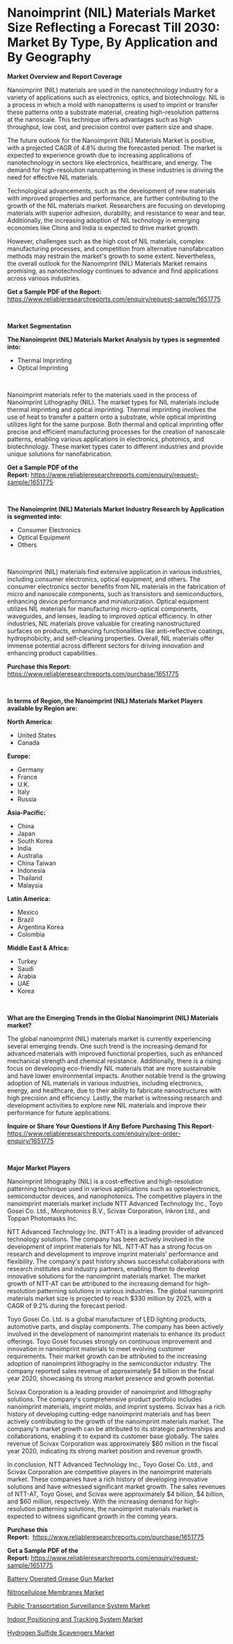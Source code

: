 <p><h1>Nanoimprint (NIL) Materials Market Size Reflecting a Forecast Till 2030: Market By Type, By Application and By Geography</h1></p><p><strong>Market Overview and Report Coverage</strong></p>
<p><p>Nanoimprint (NIL) materials are used in the nanotechnology industry for a variety of applications such as electronics, optics, and biotechnology. NIL is a process in which a mold with nanopatterns is used to imprint or transfer these patterns onto a substrate material, creating high-resolution patterns at the nanoscale. This technique offers advantages such as high throughput, low cost, and precision control over pattern size and shape.</p><p>The future outlook for the Nanoimprint (NIL) Materials Market is positive, with a projected CAGR of 4.8% during the forecasted period. The market is expected to experience growth due to increasing applications of nanotechnology in sectors like electronics, healthcare, and energy. The demand for high-resolution nanopatterning in these industries is driving the need for effective NIL materials.</p><p>Technological advancements, such as the development of new materials with improved properties and performance, are further contributing to the growth of the NIL materials market. Researchers are focusing on developing materials with superior adhesion, durability, and resistance to wear and tear. Additionally, the increasing adoption of NIL technology in emerging economies like China and India is expected to drive market growth.</p><p>However, challenges such as the high cost of NIL materials, complex manufacturing processes, and competition from alternative nanofabrication methods may restrain the market's growth to some extent. Nevertheless, the overall outlook for the Nanoimprint (NIL) Materials Market remains promising, as nanotechnology continues to advance and find applications across various industries.</p></p>
<p><strong>Get a Sample PDF of the Report:</strong> <a href="https://www.reliableresearchreports.com/enquiry/request-sample/1651775">https://www.reliableresearchreports.com/enquiry/request-sample/1651775</a></p>
<p>&nbsp;</p>
<p><strong>Market Segmentation</strong></p>
<p><strong>The Nanoimprint (NIL) Materials Market Analysis by types is segmented into:</strong></p>
<p><ul><li>Thermal Imprinting</li><li>Optical Imprinting</li></ul></p>
<p>&nbsp;</p>
<p><p>Nanoimprint materials refer to the materials used in the process of Nanoimprint Lithography (NIL). The market types for NIL materials include thermal imprinting and optical imprinting. Thermal imprinting involves the use of heat to transfer a pattern onto a substrate, while optical imprinting utilizes light for the same purpose. Both thermal and optical imprinting offer precise and efficient manufacturing processes for the creation of nanoscale patterns, enabling various applications in electronics, photonics, and biotechnology. These market types cater to different industries and provide unique solutions for nanofabrication.</p></p>
<p><strong>Get a Sample PDF of the Report:</strong>&nbsp;<a href="https://www.reliableresearchreports.com/enquiry/request-sample/1651775">https://www.reliableresearchreports.com/enquiry/request-sample/1651775</a></p>
<p>&nbsp;</p>
<p><strong>The Nanoimprint (NIL) Materials Market Industry Research by Application is segmented into:</strong></p>
<p><ul><li>Consumer Electronics</li><li>Optical Equipment</li><li>Others</li></ul></p>
<p>&nbsp;</p>
<p><p>Nanoimprint (NIL) materials find extensive application in various industries, including consumer electronics, optical equipment, and others. The consumer electronics sector benefits from NIL materials in the fabrication of micro and nanoscale components, such as transistors and semiconductors, enhancing device performance and miniaturization. Optical equipment utilizes NIL materials for manufacturing micro-optical components, waveguides, and lenses, leading to improved optical efficiency. In other industries, NIL materials prove valuable for creating nanostructured surfaces on products, enhancing functionalities like anti-reflective coatings, hydrophobicity, and self-cleaning properties. Overall, NIL materials offer immense potential across different sectors for driving innovation and enhancing product capabilities.</p></p>
<p><strong>Purchase this Report:</strong>&nbsp; <a href="https://www.reliableresearchreports.com/purchase/1651775">https://www.reliableresearchreports.com/purchase/1651775</a></p>
<p>&nbsp;</p>
<p><strong>In terms of Region, the Nanoimprint (NIL) Materials Market Players available by Region are:</strong></p>
<p>
    <p> <strong> North America: </strong>
        <ul>
            <li>United States</li>
            <li>Canada</li>
        </ul>
        </p> 
    <p> <strong> Europe: </strong>
        <ul>
            <li>Germany</li>
            <li>France</li>
            <li>U.K.</li>
            <li>Italy</li>
            <li>Russia</li>
        </ul>
        </p> 
    <p> <strong> Asia-Pacific: </strong>
        <ul>
            <li>China</li>
            <li>Japan</li>
            <li>South Korea</li>
            <li>India</li>
            <li>Australia</li>
            <li>China Taiwan</li>
            <li>Indonesia</li>
            <li>Thailand</li>
            <li>Malaysia</li>
        </ul>
        </p> 
    <p> <strong> Latin America: </strong>
        <ul>
            <li>Mexico</li>
            <li>Brazil</li>
            <li>Argentina Korea</li>
            <li>Colombia</li>
        </ul>
        </p> 
    <p> <strong> Middle East & Africa: </strong>
        <ul>
            <li>Turkey</li>
            <li>Saudi</li>
            <li>Arabia</li>
            <li>UAE</li>
            <li>Korea</li>
        </ul>
    </p>
    </p>
<p>&nbsp;</p>
<p><strong>What are the Emerging Trends in the Global Nanoimprint (NIL) Materials market?</strong></p>
<p><p>The global nanoimprint (NIL) materials market is currently experiencing several emerging trends. One such trend is the increasing demand for advanced materials with improved functional properties, such as enhanced mechanical strength and chemical resistance. Additionally, there is a rising focus on developing eco-friendly NIL materials that are more sustainable and have lower environmental impacts. Another notable trend is the growing adoption of NIL materials in various industries, including electronics, energy, and healthcare, due to their ability to fabricate nanostructures with high precision and efficiency. Lastly, the market is witnessing research and development activities to explore new NIL materials and improve their performance for future applications.</p></p>
<p><strong>Inquire or Share Your Questions If Any Before Purchasing This Report</strong>- <a href="https://www.reliableresearchreports.com/enquiry/pre-order-enquiry/1651775">https://www.reliableresearchreports.com/enquiry/pre-order-enquiry/1651775</a></p>
<p>&nbsp;</p>
<p><strong>Major Market Players</strong></p>
<p><p>Nanoimprint lithography (NIL) is a cost-effective and high-resolution patterning technique used in various applications such as optoelectronics, semiconductor devices, and nanophotonics. The competitive players in the nanoimprint materials market include NTT Advanced Technology Inc., Toyo Gosei Co. Ltd., Morphotonics B.V., Scivax Corporation, Inkron Ltd., and Toppan Photomasks Inc.</p><p>NTT Advanced Technology Inc. (NTT-AT) is a leading provider of advanced technology solutions. The company has been actively involved in the development of imprint materials for NIL. NTT-AT has a strong focus on research and development to improve imprint materials' performance and flexibility. The company's past history shows successful collaborations with research institutes and industry partners, enabling them to develop innovative solutions for the nanoimprint materials market. The market growth of NTT-AT can be attributed to the increasing demand for high-resolution patterning solutions in various industries. The global nanoimprint materials market size is projected to reach $330 million by 2025, with a CAGR of 9.2% during the forecast period.</p><p>Toyo Gosei Co. Ltd. is a global manufacturer of LED lighting products, automotive parts, and display components. The company has been actively involved in the development of nanoimprint materials to enhance its product offerings. Toyo Gosei focuses strongly on continuous improvement and innovation in nanoimprint materials to meet evolving customer requirements. Their market growth can be attributed to the increasing adoption of nanoimprint lithography in the semiconductor industry. The company reported sales revenue of approximately $4 billion in the fiscal year 2020, showcasing its strong market presence and growth potential.</p><p>Scivax Corporation is a leading provider of nanoimprint and lithography solutions. The company's comprehensive product portfolio includes nanoimprint materials, imprint molds, and imprint systems. Scivax has a rich history of developing cutting-edge nanoimprint materials and has been actively contributing to the growth of the nanoimprint materials market. The company's market growth can be attributed to its strategic partnerships and collaborations, enabling it to expand its customer base globally. The sales revenue of Scivax Corporation was approximately $60 million in the fiscal year 2020, indicating its strong market position and revenue growth.</p><p>In conclusion, NTT Advanced Technology Inc., Toyo Gosei Co. Ltd., and Scivax Corporation are competitive players in the nanoimprint materials market. These companies have a rich history of developing innovative solutions and have witnessed significant market growth. The sales revenues of NTT-AT, Toyo Gosei, and Scivax were approximately $4 billion, $4 billion, and $60 million, respectively. With the increasing demand for high-resolution patterning solutions, the nanoimprint materials market is expected to witness significant growth in the coming years.</p></p>
<p><strong>Purchase this Report:</strong>&nbsp;&nbsp;<a href="https://www.reliableresearchreports.com/purchase/1651775">https://www.reliableresearchreports.com/purchase/1651775</a></p>
<p></p>
<p><strong>Get a Sample PDF of the Report:</strong>&nbsp;<a href="https://www.reliableresearchreports.com/enquiry/request-sample/1651775">https://www.reliableresearchreports.com/enquiry/request-sample/1651775</a></p>
<p><p><a href="https://www.linkedin.com/pulse/battery-operated-grease-gun-market-share-amp-new-trends-xdane/">Battery Operated Grease Gun Market</a></p><p><a href="https://medium.com/@mariliehowe/nitrocellulose-membranes-market-size-growth-forecast-2023-2030-36d595d51fb8">Nitrocellulose Membranes Market</a></p><p><a href="https://github.com/abbypearson7765/Market-Research-Report-List-1/blob/main/public-transportation-surveillance-system-market.md">Public Transportation Surveillance System Market</a></p><p><a href="https://github.com/dziulagalemab/Market-Research-Report-List-1/blob/main/indoor-positioning-and-tracking-system-market.md">Indoor Positioning and Tracking System Market</a></p><p><a href="https://medium.com/@caligoldner/hydrogen-sulfide-scavengers-market-size-growth-forecast-2023-2030-804228f33f5a">Hydrogen Sulfide Scavengers Market</a></p></p>